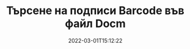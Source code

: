 ---
############################# Static ############################
layout: "auto-gen-signature"
date: 2022-03-01T15:12:22
draft: false
operation: Search
signaturetype: Barcode
fileformat: Docm
productName: Java
lang: bg
productCode: java
otherformats: pdf doc docx docm dot dotm dotx odt ott rtf xls xlsx xlsm xlsb csv ods ots xltx xltm ppt pptx pps ppsx odp otp potx potm pptm ppsm png jpg bmp gif tiff svg webp wmf
breadcrumb: Search Barcode signatures at Docm with Java

############################# Head ############################
head_title: "Търсене на подписи Barcode във файл Docm в Java"
head_description: "Използвайте Java за търсене на подписи Barcode във файлове Docm, като използвате няколко реда код."

############################# Header ############################
title: "Търсене на подписи Barcode във файл Docm"
description: "Нативният API на Java позволява търсене на подписи на Barcode във вече подписани файлове на Docm. Извършете разширено търсене с електронен подпис във вашите Docm документи, като използвате няколко реда код."
bg_image: "https://cms.admin.containerize.com/templates/aspose/App_Themes/V3/images/bg/header1.png"
bg_overlay: false
button:
    enable: true

############################# SubMenu ############################
submenu:
    enable: true

    left:
        img_alt: "GroupDocs.Signature for Java"
        image: "https://cms.admin.containerize.com/templates/groupdocs/images/product-logos/90x90-noborder/groupdocsature-java.png"
        product: "GroupDocs.Signature"
        platform: "Java"



############################# About ############################
about:
    enable: true
    title: "Относно API на GroupDocs.Signature for Java"
    content: |
        [GroupDocs.Signature for Java](https://products.groupdocs.com/signature/java/) предоставя Java API за обработка на документи, използвайки различни типове подписи, като текстове, изображения, цифрови сертификати, баркодове, QR-кодове, печати или метаданни. Потребителите могат да добавят, изтриват, актуализират, проверяват или търсят електронни подписи в PDF файлове, документи на MS Word, работни книги на MS Excel, презентации на MS PowerPoint, файлове на Adobe Photoshop и различни формати на изображения, с допълнителна поддръжка за персонализиране на свойствата на подписите, ако е необходимо.
    

############################# Steps ############################
steps:
    enable: true
    title_left: "Как да търсите Barcode подписи във Docm"
    content_left: |
        [GroupDocs.Signature for Java](https://products.groupdocs.com/signature/java/) улеснява разработчиците на Java да търсят подписи на Barcode във файловете на Docm от техните приложения чрез прилагане на няколко лесни стъпки.
        
        * Създайте нов екземпляр на клас Signature и подайте пътя на изходния документ като параметър на конструктора.
        * Създайте екземпляр на обекта SearchOptions според вашите изисквания и задайте опции за търсене.
        * Извикайте метода Search на екземпляра на класа Signature и му предайте SearchOptions.
        * Обработвайте резултатите от търсенето според вашите изисквания.

    title_right: "Системни изисквания"
    content_right: |
        GroupDocs.Signature for Java се поддържат от всички основни платформи и операционни системи. Преди да изпълните кода по-долу, моля, уверете се, че имате следните предпоставки, инсталирани на вашата система.

        * Операционни системи: Microsoft Windows, Linux, MacOS
        * Среди за разработка: NetBeans, Intellij IDEA, Eclipse, etc.
        * Java runtime: J2SE 6.0 and above
        * Изтеглете най-новата версия на GroupDocs.Signature for Java от [Maven](https://repository.groupdocs.com/webapp/#/artifacts/browse/tree/General/repo/com/groupdocs/groupdocs-signature)
         
    code: |
        ```java    
        
        // Set up input Docm file
        String filePath = "input.docm";

        // Instantiate Signature for input file
        Signature signature = new Signature(filePath);

        //Create search options
        BarcodeSearchOptions options = new BarcodeSearchOptions();

        // specify special pages to search on 
        options.setAllPages(false);
        // single page number
        options.setPageNumber(1);
        // specify text match type
        options.setMatchType(TextMatchType.Contains);
        // specify text pattern to search
        options.setText("Text signature");
        // return  Barcode images for processing
        options.setReturnContent(true);
        // set up type of returned  Barcode images
        options.setReturnContentType(FileType.PNG);
                            
        // search for Barcode signatures in Docm document
        List<BarcodeSignature> signatures = signature.search(BarcodeSignature.class, options);

        // process signatures which were found 
        signatures.forEach(item -> System.out.println(item.toString()));

        ```

############################# Demos ############################
demos:
    enable: true
    title: "Търсете Barcode електронни подписи Демо на живо"
    content: |
       Потърсете в документа различни електронни подписи към Docm файлове точно сега, като посетите уебсайта [GroupDocs.Signature App](https://products.groupdocs.app/signature/family).

        
############################# More Formats ############################
more_formats:
    enable: true
    title: "Търсене на други Barcode подписи с помощта на Java"
    content: |
        "Търсене на електронни подписи в различни документи. Намерете подписи от един от популярните файлови формати, както е показано по-долу."
    format: 
           
       
back_to_top:
    enable: true
---